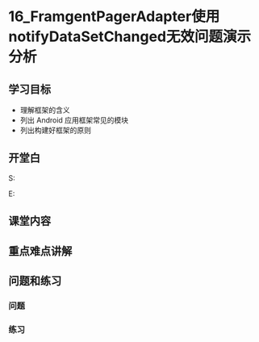 # 16_FramgentPagerAdapter使用notifyDataSetChanged无效问题演示分析
## 学习目标
- 理解框架的含义
- 列出 Android 应用框架常见的模块
- 列出构建好框架的原则

## 开堂白
S:

E:

## 课堂内容

## 重点难点讲解

## 问题和练习
### 问题

### 练习











